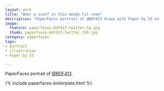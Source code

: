 ```yaml
---
layout: work
title: "Wear a scarf in this moody lit room"
description: "PaperFaces portrait of @BDF413 drawn with Paper by 53 on an iPad."
image: 
  feature: paperfaces-bdf413-twitter-lg.jpg
  thumb: paperfaces-bdf413-twitter-150.jpg
category: paperfaces
tags: 
- portrait
- illustration
- Paper by 53

---
```


PaperFaces portrait of [@BDF413](http://twitter.com/BDF413).

{% include paperfaces-boilerplate.html %}